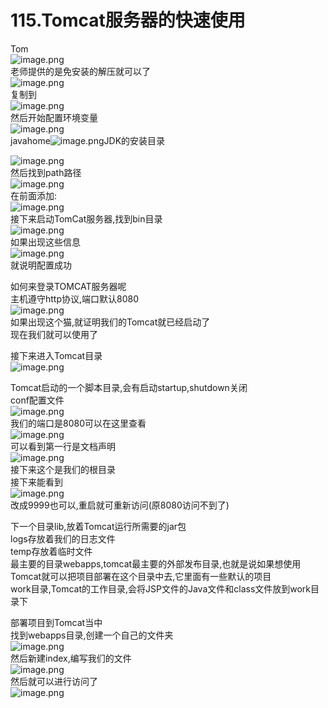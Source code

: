 # 115.Tomcat服务器的快速使用

Tom<br />![image.png](https://cdn.nlark.com/yuque/0/2019/png/349894/1560396323435-c56e43a2-f65a-48e5-9ab5-3e566ee8e3c2.png#align=left&display=inline&height=139&name=image.png&originHeight=277&originWidth=740&size=156624&status=done&width=370)<br />老师提供的是免安装的解压就可以了<br />![image.png](https://cdn.nlark.com/yuque/0/2019/png/349894/1560396357975-2331d179-4fe1-4a1a-9079-8af7e1fa3804.png#align=left&display=inline&height=152&name=image.png&originHeight=303&originWidth=539&size=161094&status=done&width=269.5)<br />复制到<br />![image.png](https://cdn.nlark.com/yuque/0/2019/png/349894/1560396379541-d48bf3e1-0cc0-45fc-919d-5b930e4749ee.png#align=left&display=inline&height=282&name=image.png&originHeight=563&originWidth=688&size=284966&status=done&width=344)<br />然后开始配置环境变量<br />![image.png](https://cdn.nlark.com/yuque/0/2019/png/349894/1560396404711-d2940444-1936-4ca7-8b09-2b5dce8b3e69.png#align=left&display=inline&height=295&name=image.png&originHeight=589&originWidth=542&size=190460&status=done&width=271)<br />javahome![image.png](https://cdn.nlark.com/yuque/0/2019/png/349894/1560396442142-e603db86-8920-442e-9c0f-bc5dc7e9b828.png#align=left&display=inline&height=35&name=image.png&originHeight=69&originWidth=691&size=36402&status=done&width=345.5)JDK的安装目录

![image.png](https://cdn.nlark.com/yuque/0/2019/png/349894/1560396495790-a5c7583d-cf45-4ba3-a045-9706543114dc.png#align=left&display=inline&height=254&name=image.png&originHeight=507&originWidth=490&size=134805&status=done&width=245)<br />然后找到path路径<br />![image.png](https://cdn.nlark.com/yuque/0/2019/png/349894/1560396519302-d2017c47-13e7-4a55-a0dd-bde8394ec78d.png#align=left&display=inline&height=291&name=image.png&originHeight=581&originWidth=513&size=170977&status=done&width=256.5)<br />在前面添加:<br />![image.png](https://cdn.nlark.com/yuque/0/2019/png/349894/1560396565306-bda76e1c-0fcc-4bd2-be09-fe2585c6850c.png#align=left&display=inline&height=18&name=image.png&originHeight=35&originWidth=410&size=15744&status=done&width=205)<br />接下来启动TomCat服务器,找到bin目录<br />![image.png](https://cdn.nlark.com/yuque/0/2019/png/349894/1560396616517-96c6838f-1c67-4c18-b5dc-c867dae50a74.png#align=left&display=inline&height=231&name=image.png&originHeight=461&originWidth=935&size=274483&status=done&width=467.5)<br />如果出现这些信息<br />![image.png](https://cdn.nlark.com/yuque/0/2019/png/349894/1560396632788-405caa28-b958-4bdf-bdd6-507cc4b59ad9.png#align=left&display=inline&height=266&name=image.png&originHeight=532&originWidth=792&size=424713&status=done&width=396)<br />就说明配置成功

如何来登录TOMCAT服务器呢<br />主机遵守http协议,端口默认8080<br />![image.png](https://cdn.nlark.com/yuque/0/2019/png/349894/1560396727613-d6830c4b-4748-4b7d-be44-bd7d6da0c07d.png#align=left&display=inline&height=287&name=image.png&originHeight=573&originWidth=762&size=335330&status=done&width=381)<br />如果出现这个猫,就证明我们的Tomcat就已经启动了<br />现在我们就可以使用了

接下来进入Tomcat目录<br />![image.png](https://cdn.nlark.com/yuque/0/2019/png/349894/1560396822168-9d8c7167-9094-41b7-8084-787d467fe875.png#align=left&display=inline&height=226&name=image.png&originHeight=451&originWidth=908&size=260512&status=done&width=454)

Tomcat启动的一个脚本目录,会有启动startup,shutdown关闭<br />conf配置文件<br />![image.png](https://cdn.nlark.com/yuque/0/2019/png/349894/1560396880598-91b3228a-fbbd-4a70-b28c-42d4426367c2.png#align=left&display=inline&height=131&name=image.png&originHeight=261&originWidth=944&size=135751&status=done&width=472)<br />我们的端口是8080可以在这里查看<br />![image.png](https://cdn.nlark.com/yuque/0/2019/png/349894/1560396917519-55d8f7ec-0bde-412d-b08f-1e80f1747d71.png#align=left&display=inline&height=119&name=image.png&originHeight=238&originWidth=687&size=104153&status=done&width=343.5)<br />可以看到第一行是文档声明<br />![image.png](https://cdn.nlark.com/yuque/0/2019/png/349894/1560396940935-522a4a0c-9feb-4a51-865f-d2ed7059cbcd.png#align=left&display=inline&height=104&name=image.png&originHeight=208&originWidth=1120&size=239789&status=done&width=560)<br />接下来这个是我们的根目录<br />接下来能看到<br />![image.png](https://cdn.nlark.com/yuque/0/2019/png/349894/1560396964710-c5f8680b-2c00-4ced-9ca4-d4bd5795df38.png#align=left&display=inline&height=157&name=image.png&originHeight=313&originWidth=1033&size=308108&status=done&width=516.5)<br />改成9999也可以,重启就可重新访问(原8080访问不到了)

下一个目录lib,放着Tomcat运行所需要的jar包<br />logs存放着我们的日志文件<br />temp存放着临时文件<br />最主要的目录webapps,tomcat最主要的外部发布目录,也就是说如果想使用Tomcat就可以把项目部署在这个目录中去,它里面有一些默认的项目<br />work目录,Tomcat的工作目录,会将JSP文件的Java文件和class文件放到work目录下

部署项目到Tomcat当中<br />找到webapps目录,创建一个自己的文件夹<br />![image.png](https://cdn.nlark.com/yuque/0/2019/png/349894/1560397306171-e3b424dd-584a-4827-86df-d48e7d58e277.png#align=left&display=inline&height=141&name=image.png&originHeight=281&originWidth=944&size=107795&status=done&width=472)<br />然后新建index,编写我们的文件<br />![image.png](https://cdn.nlark.com/yuque/0/2019/png/349894/1560397296856-00bde23c-03e9-47ed-9f93-2e4c7e6f00ee.png#align=left&display=inline&height=169&name=image.png&originHeight=337&originWidth=992&size=156013&status=done&width=496)<br />然后就可以进行访问了<br />![image.png](https://cdn.nlark.com/yuque/0/2019/png/349894/1560397328539-78ac0dde-21a1-4065-a30d-cea68e68a6f4.png#align=left&display=inline&height=106&name=image.png&originHeight=211&originWidth=749&size=106394&status=done&width=374.5)


